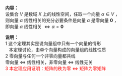 **内容：**  
设集合 $V$ 是数域 $K$ 上的线性空间，任取一个向量 $\alpha\in V$ ，  
则向量 $\alpha$ 线性相关的充分必要条件是向量 $\alpha$ 是零向量 $\mathbf0$ ，  
即向量 $\alpha$ 线性相关 $\Leftrightarrow\alpha=\mathbf{0}$   
  
**说明：**  
1 这个定理其实是说向量组中只有一个向量的情形  
 $\enspace$ 本定理讨论，由单个向量构成的向量组的线性性质  
2 零向量与任何一个非零向量都共线  
零向量 $\Leftrightarrow$ 线性相关，非零向量 $\Leftrightarrow$ 线性无关  
<font color=red>3 本定理应用证明：矩阵的秩为零 $\Leftrightarrow$ 矩阵为零矩阵</font>  
